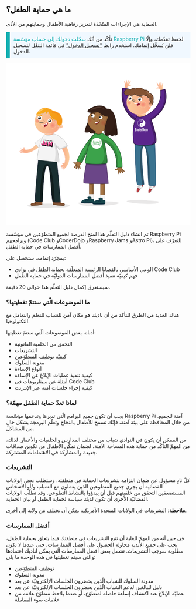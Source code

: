 ## ما هي حماية الطفل؟

الحماية هي الإجراءات المتّخَذة لتعزيز رفاهية الأطفال وحمايتهم من الأذى.

<p style="border-left: solid; border-width:10px; border-color: #0faeb0; background-color: aliceblue; padding: 10px;">
تأكّد من أنّك <span style="color: #0faeb0">سجّلت دخولك إلى حساب مؤسّسة Raspberry Pi</span> لحفظ تقدّمك، وإلّا فلن يُسجَّل إتمامك. استخدم رابط <a href="https://my.raspberrypi.org/login">"تسجيل الدخول"</a> في قائمة التنقّل لتسجيل الدخول.
</p>

![ثلاثة أطفال واقفين.](images/3-RPF-Kids.png)

تم انشاء دليل التعلّم هذا لمنح الفرصة لجميع المتطوّعين في مؤسّسة Raspberry Pi وبرامجهم (Code Club وCoderDojo وRaspberry Jams وAstro Pi)، للتعرّف على أفضل الممارسات في حماية الطفل.

بمجرّد إتمامه، ستحصل على:

* الوعي الأساسي بالقضايا الرئيسة المتعلّقة بحماية الطفل في نوادي Code Club
* فهم كيفيّة تنفيذ أفضل الممارسات الدوليّة في حماية الطفل

سيستغرق إكمال دليل التعلّم هذا حوالي 20 دقيقة.

### ما الموضوعات الّتي ستتمّ تغطيتها؟

هناك العديد من الطرق للتأكد من أن ناديك هو مكان آمن للشباب للتعلم والتعامل مع التكنولوجيا.

أدناه، بعض الموضوعات الّتي ستتمّ تغطيتها:

* التحقق من الخلفية القانونية
* التشريعات
* كيفيّة توظيف المتطوّعين
* مدونة السلوك
* أنواع الإساءة
* كيفية تنفيذ عمليات الإبلاغ عن الإساءة
* أمثلة عن سيناريوهات في Code Club
* كيفية إجراء جلسات آمنة عبر الإنترنت

### لماذا تعدّ حماية الطفل مهمّة؟

يجب أن تكون جميع البرامج الّتي تديرها وتدعمها مؤسّسة Raspberry Pi آمنة للجميع. من خلال المحافظة على بيئة آمنة، فإنّك تسمح للأطفال بالنجاح وتعلّم البرمجة بشكل خالٍ من المشاكل.

من الممكن أن يكون في النوادي شباب من مختلف المدارس والخلفيات والأعمار. لذلك، من المهمّ التأكّد من حماية هذه المساحة الآمنة، لضمان تمكّن الأطفال من تكوين صداقات جديدة والمشاركة في الاهتمامات المشتركة.

### التشريعات

كلّ نادٍ مسؤول عن ضمان التزامه بتشريعات الحماية في منطقته. وستطلب بعض الولايات القضائية أن يجري جميع المتطوعين الذين يعملون مع الشباب و/أو الأشخاص المستضعفين التحقق من خلفيتهم قبل أن يبدؤوا بالنشاط التطوعي. وقد تطلّب الولايات القضائيّة الأخرى أن تكون لديك سياسة لحماية الطفل أو بيان الحماية.

**ملاحظة**: التشريعات في الولايات المتحدة الأمريكية يمكن أن تختلف من ولاية إلى أخرى.

### أفضل الممارسات

في حين أنه من المهمّ للغاية أن تتبع التشريعات في منطقتك فيما يتعلق بحماية الطفل، يجب على جميع الأندية محاولة الحصول على أفضل الممارسات، حتى عندما لا تكون مطلوبة بموجب التشريعات. تشمل بعض أفضل الممارسات التي يمكن لناديك اعتمادها والتي سيتم تغطيتها في هذه الوحدة ما يلي:

* توظيف المتطوّعين
* مدونة السلوك
* مدونة السلوك للشباب الّذين يحضرون الجلسات الإلكترونيّة عن بعد
* دليل للبالغين لدعم الشباب الّذين يحضرون الجلسات الإلكترونيّة عن بعد
* عمليّة الإبلاغ عند اكتشاف إساءة حاصلة لمتطوّع، أو عندما يلاحظ متطوّع علامة من علامات سوء المعاملة

